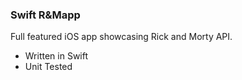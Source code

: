 ### Swift R&Mapp

Full featured iOS app showcasing Rick and Morty API.

- Written in Swift
- Unit Tested
